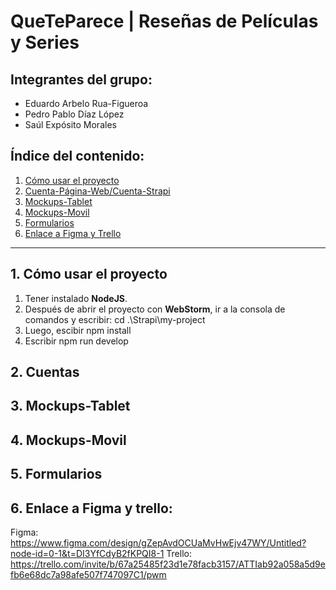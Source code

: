 # QueTeParece | Reseñas de Películas y Series

## Integrantes del grupo:
- Eduardo Arbelo Rua-Figueroa
- Pedro Pablo Díaz López
- Saúl Expósito Morales

## Índice del contenido:
1. [Cómo usar el proyecto](#1-cómo-usar-el-proyecto)
2. [Cuenta-Página-Web/Cuenta-Strapi](#2-cuentas)
3. [Mockups-Tablet](#3-mockups-tablet)
4. [Mockups-Movil](#4-mockups-movil)
5. [Formularios](#5-formularios)
6. [Enlace a Figma y Trello](#6-enlace-a-figma-y-trello)

----------------------------

## 1. Cómo usar el proyecto

1. Tener instalado **NodeJS**.
2. Después de abrir el proyecto con **WebStorm**, ir a la consola de comandos y escribir: cd .\Strapi\my-project
3. Luego, escibir npm install
4. Escribir npm run develop


## 2. Cuentas


## 3. Mockups-Tablet


## 4. Mockups-Movil


## 5. Formularios


## 6. Enlace a Figma y trello:  
  Figma:  https://www.figma.com/design/gZepAvdOCUaMvHwEjv47WY/Untitled?node-id=0-1&t=DI3YfCdyB2fKPQI8-1 
  Trello: https://trello.com/invite/b/67a25485f23d1e78facb3157/ATTIab92a058a5d9efb6e68dc7a98afe507f747097C1/pwm
